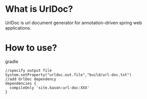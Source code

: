 # What is UrlDoc?

UrlDoc is url document generator for annotation-driven spring web applications.

# How to use?

gradle

    //specify output file
    System.setProperty("urldoc.out.file","build/url-doc.txt")
    //add UrlDoc dependency
    dependencies {
      compileOnly 'site.kason:url-doc:XXX'
    }

